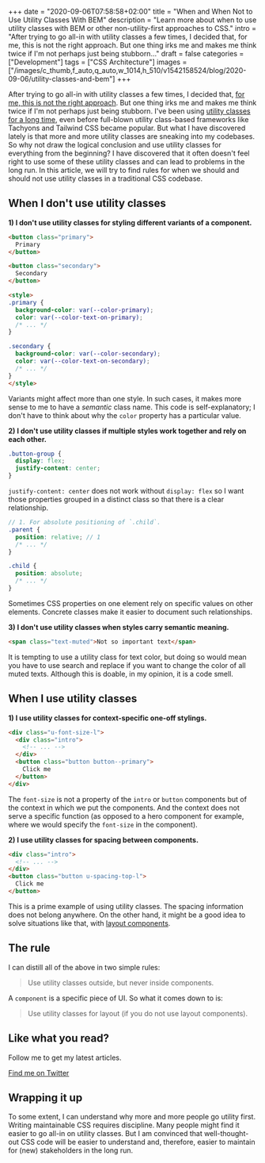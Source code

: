 +++
date = "2020-09-06T07:58:58+02:00"
title = "When and When Not to Use Utility Classes With BEM"
description = "Learn more about when to use utility classes with BEM or other non-utility-first approaches to CSS."
intro = "After trying to go all-in with utility classes a few times, I decided that, for me, this is not the right approach. But one thing irks me and makes me think twice if I'm not perhaps just being stubborn..."
draft = false
categories = ["Development"]
tags = ["CSS Architecture"]
images = ["/images/c_thumb,f_auto,q_auto,w_1014,h_510/v1542158524/blog/2020-09-06/utility-classes-and-bem"]
+++

After trying to go all-in with utility classes a few times, I decided that, [for me, this is not the right approach](https://markus.oberlehner.net/blog/thoughts-about-utility-first-css-frameworks/). But one thing irks me and makes me think twice if I'm not perhaps just being stubborn. I've been using [utility classes for a long time](https://csswizardry.com/2015/03/more-transparent-ui-code-with-namespaces/#utility-namespaces-u-), even before full-blown utility class-based frameworks like Tachyons and Tailwind CSS became popular. But what I have discovered lately is that more and more utility classes are sneaking into my codebases. So why not draw the logical conclusion and use utility classes for everything from the beginning? I have discovered that it often doesn't feel right to use some of these utility classes and can lead to problems in the long run. In this article, we will try to find rules for when we should and should not use utility classes in a traditional CSS codebase.

## When I don't use utility classes

**1) I don't use utility classes for styling different variants of a component.**

```html
<button class="primary">
  Primary
</button>

<button class="secondary">
  Secondary
</button>

<style>
.primary {
  background-color: var(--color-primary);
  color: var(--color-text-on-primary);
  /* ... */
}

.secondary {
  background-color: var(--color-secondary);
  color: var(--color-text-on-secondary);
  /* ... */
}
</style>
```

Variants might affect more than one style. In such cases, it makes more sense to me to have a *semantic* class name. This code is self-explanatory; I don't have to think about why the `color` property has a particular value.

**2) I don't use utility classes if multiple styles work together and rely on each other.**

```css
.button-group {
  display: flex;
  justify-content: center;
}
```

`justify-content: center` does not work without `display: flex` so I want those properties grouped in a distinct class so that there is a clear relationship.

```scss
// 1. For absolute positioning of `.child`.
.parent {
  position: relative; // 1
  /* ... */
}

.child {
  position: absolute;
  /* ... */
}
```

Sometimes CSS properties on one element rely on specific values on other elements. Concrete classes make it easier to document such relationships.

**3) I don't use utility classes when styles carry semantic meaning.**

```html
<span class="text-muted">Not so important text</span>
```

It is tempting to use a utility class for text color, but doing so would mean you have to use search and replace if you want to change the color of all muted texts. Although this is doable, in my opinion, it is a code smell.

## When I use utility classes

**1) I use utility classes for context-specific one-off stylings.**

```html
<div class="u-font-size-l">
  <div class="intro">
    <!-- ... -->
  </div>
  <button class="button button--primary">
    Click me
  </button>
</div>
```

The `font-size` is not a property of the `intro` or `button` components but of the context in which we put the components. And the context does not serve a specific function (as opposed to a hero component for example, where we would specify the `font-size` in the component).

**2) I use utility classes for spacing between components.**

```html
<div class="intro">
  <!-- ... -->
</div>
<button class="button u-spacing-top-l">
  Click me
</button>
```

This is a prime example of using utility classes. The spacing information does not belong anywhere. On the other hand, it might be a good idea to solve situations like that, with [layout components](https://fullstackradio.com/134).

## The rule

I can distill all of the above in two simple rules:

> Use utility classes outside, but never inside components.

A `component` is a specific piece of UI. So what it comes down to is:

> Use utility classes for layout (if you do not use layout components).

<div class="c-content__broad">
  <div class="c-twitter-teaser">
    <div class="c-twitter-teaser__content">
      <h2 class="c-twitter-teaser__headline">Like what you read?</h2>
      <p class="c-twitter-teaser__body">
        Follow me to get my latest articles.
      </p>
      <a class="c-button c-button--outline c-twitter-teaser__button" rel="nofollow" href="https://twitter.com/maoberlehner" data-event-category="link" data-event-action="click: contact" data-event-label="Twitter (article content)">
        Find me on Twitter
      </a>
    </div>
  </div>
</div>

## Wrapping it up

To some extent, I can understand why more and more people go utility first. Writing maintainable CSS requires discipline. Many people might find it easier to go all-in on utility classes. But I am convinced that well-thought-out CSS code will be easier to understand and, therefore, easier to maintain for (new) stakeholders in the long run.
